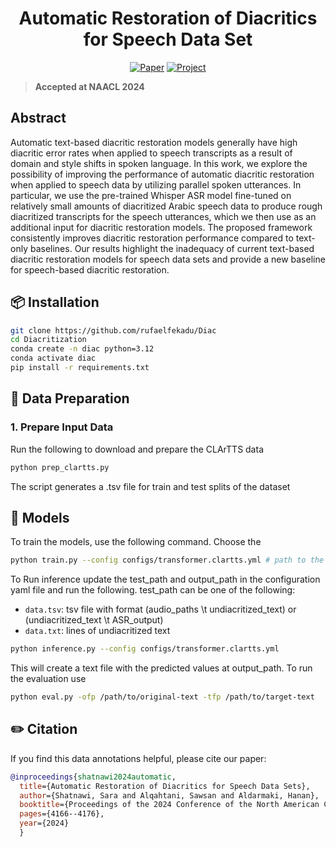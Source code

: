 <h1 align="center"> Automatic Restoration of Diacritics for Speech Data Set </h1>

<div align="center">

<!-- [![License: MIT](https://img.shields.io/badge/license-MIT-green)](LICENSE) -->
[![Paper](https://img.shields.io/badge/Paper-PDF-blue)](https://aclanthology.org/2024.naacl-long.233.pdf)
[![Project](https://img.shields.io/badge/Project-Diacritization-red)](https://github.com/SaraShatnawi/Diacritization)
</div>


> **Accepted at NAACL 2024**

## Abstract
Automatic text-based diacritic restoration models generally have high diacritic error rates when applied to speech transcripts as a result of domain and style shifts in spoken language. In this work, we explore the possibility of improving the performance of automatic diacritic restoration when applied to speech data by utilizing parallel spoken utterances. In particular, we use the pre-trained Whisper ASR model fine-tuned on relatively small amounts of diacritized Arabic speech data to produce rough diacritized transcripts for the speech utterances, which we then use as an additional input for diacritic restoration models. The proposed framework consistently improves diacritic restoration performance compared to text-only baselines. Our results highlight the inadequacy of current text-based diacritic restoration models for speech data sets and provide a new baseline for speech-based diacritic restoration.


## 📦 Installation

```bash
git clone https://github.com/rufaelfekadu/Diac
cd Diacritization
conda create -n diac python=3.12
conda activate diac
pip install -r requirements.txt
```

## 📁 Data Preparation

### 1. Prepare Input Data

Run the following to download and prepare the CLArTTS data

```bash 
python prep_clartts.py
```

The script generates a .tsv file for train and test splits of the dataset

## 🧠 Models

To train the models, use the following command. Choose the 
```bash
python train.py --config configs/transformer.clartts.yml # path to the configuration file
```

To Run inference update the test_path and output_path in the configuration yaml file and run the following.
test_path can be one of the following:
- `data.tsv`: tsv file with format (audio_paths \t undiacritized_text) or (undiacritized_text \t ASR_output)
- `data.txt`: lines of undiacritized text

```bash
python inference.py --config configs/transformer.clartts.yml
```
This will create a text file with the predicted values at output_path. To run the evaluation use

```bash
python eval.py -ofp /path/to/original-text -tfp /path/to/target-text
```

## ✏️ Citation

If you find this data annotations helpful, please cite our paper:

```bibtex
@inproceedings{shatnawi2024automatic,
  title={Automatic Restoration of Diacritics for Speech Data Sets},
  author={Shatnawi, Sara and Alqahtani, Sawsan and Aldarmaki, Hanan},
  booktitle={Proceedings of the 2024 Conference of the North American Chapter of the Association for Computational Linguistics: Human Language Technologies (Volume 1: Long Papers)},
  pages={4166--4176},
  year={2024}
  }
```

